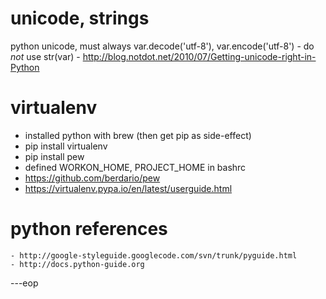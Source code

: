 unicode, strings
================

python unicode, must always var.decode('utf-8'), var.encode('utf-8')
    - do *not* use str(var)
    - http://blog.notdot.net/2010/07/Getting-unicode-right-in-Python



virtualenv
==========

- installed python with brew (then get pip as side-effect)
- pip install virtualenv
- pip install pew
- defined WORKON_HOME, PROJECT_HOME in bashrc
- https://github.com/berdario/pew
- https://virtualenv.pypa.io/en/latest/userguide.html



python references
=================

    - http://google-styleguide.googlecode.com/svn/trunk/pyguide.html
    - http://docs.python-guide.org

---eop
